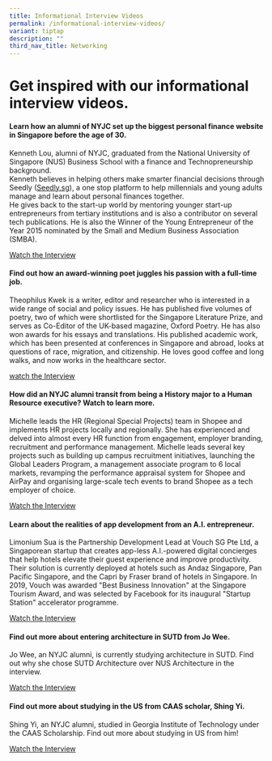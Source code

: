 ```yaml
---
title: Informational Interview Videos
permalink: /informational-interview-videos/
variant: tiptap
description: ""
third_nav_title: Networking
---
```

<h1>Get&nbsp;inspired&nbsp;with our informational interview videos.</h1>
<h4>Learn how an alumni of NYJC set up the biggest personal finance website in Singapore before the age of 30.</h4>
<p>Kenneth Lou, alumni of NYJC, graduated from the National University of
Singapore (NUS) Business School with a finance and Technopreneurship background.
<br>Kenneth believes in helping others make smarter financial decisions through
Seedly (<a href="http://Seedly.sg" rel="noopener noreferrer nofollow" target="_blank">Seedly.sg</a>),
a one stop platform to help millennials and young adults manage and learn
about personal finances together.
<br>He gives back to the start-up world by mentoring younger start-up entrepreneurs
from tertiary institutions and is also a contributor on several tech publications.
He is also the Winner of the Young Entrepreneur of the Year 2015 nominated
by the Small and Medium Business Association (SMBA).</p>
<p><a href="https://drive.google.com/file/d/1t6UicrYD3FDrpuhH2dHXGdGHsyNdtmeP/view" rel="noopener nofollow" target="_blank">Watch the Interview</a>
</p>
<h4>Find out how an award-winning poet juggles his passion with a full-time job.</h4>
<p>Theophilus Kwek is a writer, editor and researcher who is interested in
a wide range of social and policy issues. He has published five volumes
of poetry, two of which were shortlisted for the Singapore Literature Prize,
and serves as Co-Editor of the UK-based magazine, Oxford Poetry. He has
also won awards for his essays and translations. His published academic
work, which has been presented at conferences in Singapore and abroad,
looks at questions of race, migration, and citizenship. He loves good coffee
and long walks, and now works in the healthcare sector.</p>
<p><a href="https://drive.google.com/file/d/1DPoOdQB4YKAoc_ErETpSSZUAQt0ndcKI/view" rel="noopener nofollow" target="_blank">watch the Interview</a>
</p>
<h4>How did an NYJC alumni transit from being a History major to a Human Resource executive? Watch to learn more.</h4>
<p>Michelle leads the HR (Regional Special Projects) team in Shopee and implements
HR projects locally and regionally. She has experienced and delved into
almost every HR function from engagement, employer branding, recruitment
and performance management. Michelle leads several key projects such as
building up campus recruitment initiatives, launching the Global Leaders
Program, a management associate program to 6 local markets, revamping the
performance appraisal system for Shopee and AirPay and organising large-scale
tech events to brand Shopee as a tech employer of choice.</p>
<p><a href="https://drive.google.com/file/d/1QT65jJQLJdDNurZwl-hpldqcN47B7ieI/view" rel="noopener nofollow" target="_blank">Watch the Interview</a>
</p>
<h4>Learn about the realities of app development from an A.I. entrepreneur.</h4>
<p>Limonium Sua is the Partnership Development Lead at Vouch SG Pte Ltd,
a Singaporean startup that creates app-less A.I.-powered digital concierges
that help hotels elevate their guest experience and improve productivity.
Their solution is currently deployed at hotels such as Andaz Singapore,
Pan Pacific Singapore, and the Capri by Fraser brand of hotels in Singapore.
In 2019, Vouch was awarded "Best Business Innovation" at the Singapore
Tourism Award, and was selected by Facebook for its inaugural "Startup
Station" accelerator programme.</p>
<p><a href="https://drive.google.com/file/d/1GvMkt6L0fcvnVTdjkZdof5v6CfohBw61/view" rel="noopener nofollow" target="_blank">Watch the Interview</a>
</p>
<h4>Find out more about entering architecture in SUTD from Jo Wee.</h4>
<p>Jo Wee, an NYJC alumni, is currently studying architecture in SUTD. Find
out why she chose SUTD Architecture over NUS Architecture in the interview.</p>
<p><a href="https://drive.google.com/file/d/1IniXJniFnoGBFCau5ZYfHFSe_Bc6frWi/view" rel="noopener nofollow" target="_blank">Watch the Interview</a>
</p>
<h4>Find out more about studying in the US from CAAS scholar, Shing Yi.</h4>
<p>Shing Yi, an NYJC alumni, studied in Georgia Institute of Technology under
the CAAS Scholarship. Find out more about studying in US from him!</p>
<p><a href="https://drive.google.com/file/d/1BV5nOe0uEGihB2PN-ocHOOXncqb9_CFV/view" rel="noopener nofollow" target="_blank">Watch the Interview</a>
</p>
<p></p>
<p></p>